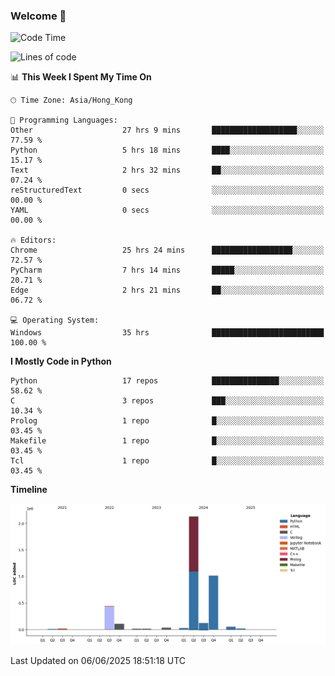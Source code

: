 ### Welcome 👋

<!--START_SECTION:waka-->
![Code Time](http://img.shields.io/badge/Code%20Time-2%2C133%20hrs%2029%20mins-blue)

![Lines of code](https://img.shields.io/badge/From%20Hello%20World%20I%27ve%20Written-4.0%20million%20lines%20of%20code-blue)

📊 **This Week I Spent My Time On** 

```text
🕑︎ Time Zone: Asia/Hong_Kong

💬 Programming Languages: 
Other                    27 hrs 9 mins       ███████████████████░░░░░░   77.59 % 
Python                   5 hrs 18 mins       ████░░░░░░░░░░░░░░░░░░░░░   15.17 % 
Text                     2 hrs 32 mins       ██░░░░░░░░░░░░░░░░░░░░░░░   07.24 % 
reStructuredText         0 secs              ░░░░░░░░░░░░░░░░░░░░░░░░░   00.00 % 
YAML                     0 secs              ░░░░░░░░░░░░░░░░░░░░░░░░░   00.00 % 

🔥 Editors: 
Chrome                   25 hrs 24 mins      ██████████████████░░░░░░░   72.57 % 
PyCharm                  7 hrs 14 mins       █████░░░░░░░░░░░░░░░░░░░░   20.71 % 
Edge                     2 hrs 21 mins       ██░░░░░░░░░░░░░░░░░░░░░░░   06.72 % 

💻 Operating System: 
Windows                  35 hrs              █████████████████████████   100.00 % 
```

**I Mostly Code in Python** 

```text
Python                   17 repos            ███████████████░░░░░░░░░░   58.62 % 
C                        3 repos             ███░░░░░░░░░░░░░░░░░░░░░░   10.34 % 
Prolog                   1 repo              █░░░░░░░░░░░░░░░░░░░░░░░░   03.45 % 
Makefile                 1 repo              █░░░░░░░░░░░░░░░░░░░░░░░░   03.45 % 
Tcl                      1 repo              █░░░░░░░░░░░░░░░░░░░░░░░░   03.45 % 
```



**Timeline**

![Lines of Code chart](https://raw.githubusercontent.com/xhj2501/xhj2501/main/assets/bar_graph.png)


 Last Updated on 06/06/2025 18:51:18 UTC
<!--END_SECTION:waka-->

